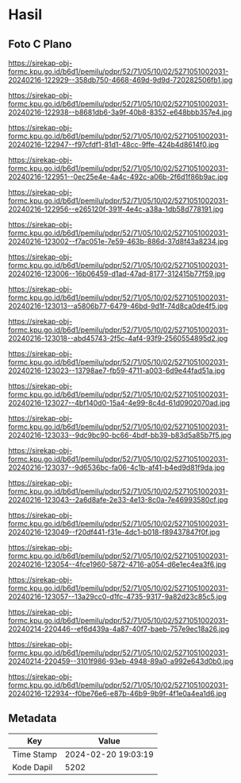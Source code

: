 # Hasil

## Foto C Plano

https://sirekap-obj-formc.kpu.go.id/b6d1/pemilu/pdpr/52/71/05/10/02/5271051002031-20240216-122929--358db750-4668-469d-9d9d-720282506fb1.jpg

https://sirekap-obj-formc.kpu.go.id/b6d1/pemilu/pdpr/52/71/05/10/02/5271051002031-20240216-122938--b8681db6-3a9f-40b8-8352-e648bbb357e4.jpg

https://sirekap-obj-formc.kpu.go.id/b6d1/pemilu/pdpr/52/71/05/10/02/5271051002031-20240216-122947--f97cfdf1-81d1-48cc-9ffe-424b4d8614f0.jpg

https://sirekap-obj-formc.kpu.go.id/b6d1/pemilu/pdpr/52/71/05/10/02/5271051002031-20240216-122951--0ec25e4e-4a4c-492c-a06b-2f6d1f86b9ac.jpg

https://sirekap-obj-formc.kpu.go.id/b6d1/pemilu/pdpr/52/71/05/10/02/5271051002031-20240216-122956--e265120f-391f-4e4c-a38a-1db58d778191.jpg

https://sirekap-obj-formc.kpu.go.id/b6d1/pemilu/pdpr/52/71/05/10/02/5271051002031-20240216-123002--f7ac051e-7e59-463b-886d-37d8f43a8234.jpg

https://sirekap-obj-formc.kpu.go.id/b6d1/pemilu/pdpr/52/71/05/10/02/5271051002031-20240216-123006--16b06459-d1ad-47ad-8177-312415b77f59.jpg

https://sirekap-obj-formc.kpu.go.id/b6d1/pemilu/pdpr/52/71/05/10/02/5271051002031-20240216-123013--a5806b77-6479-46bd-9d1f-74d8ca0de4f5.jpg

https://sirekap-obj-formc.kpu.go.id/b6d1/pemilu/pdpr/52/71/05/10/02/5271051002031-20240216-123018--abd45743-2f5c-4af4-93f9-2560554895d2.jpg

https://sirekap-obj-formc.kpu.go.id/b6d1/pemilu/pdpr/52/71/05/10/02/5271051002031-20240216-123023--13798ae7-fb59-4711-a003-6d9e44fad51a.jpg

https://sirekap-obj-formc.kpu.go.id/b6d1/pemilu/pdpr/52/71/05/10/02/5271051002031-20240216-123027--4bf140d0-15a4-4e99-8c4d-61d0902070ad.jpg

https://sirekap-obj-formc.kpu.go.id/b6d1/pemilu/pdpr/52/71/05/10/02/5271051002031-20240216-123033--9dc9bc90-bc66-4bdf-bb39-b83d5a85b7f5.jpg

https://sirekap-obj-formc.kpu.go.id/b6d1/pemilu/pdpr/52/71/05/10/02/5271051002031-20240216-123037--9d6536bc-fa06-4c1b-af41-b4ed9d81f9da.jpg

https://sirekap-obj-formc.kpu.go.id/b6d1/pemilu/pdpr/52/71/05/10/02/5271051002031-20240216-123043--2a6d8afe-2e33-4e13-8c0a-7e46993580cf.jpg

https://sirekap-obj-formc.kpu.go.id/b6d1/pemilu/pdpr/52/71/05/10/02/5271051002031-20240216-123049--f20df441-f31e-4dc1-b018-f89437847f0f.jpg

https://sirekap-obj-formc.kpu.go.id/b6d1/pemilu/pdpr/52/71/05/10/02/5271051002031-20240216-123054--4fce1960-5872-4716-a054-d6e1ec4ea3f6.jpg

https://sirekap-obj-formc.kpu.go.id/b6d1/pemilu/pdpr/52/71/05/10/02/5271051002031-20240216-123057--13a29cc0-d1fc-4735-9317-9a82d23c85c5.jpg

https://sirekap-obj-formc.kpu.go.id/b6d1/pemilu/pdpr/52/71/05/10/02/5271051002031-20240214-220446--ef6d439a-4a87-40f7-baeb-757e9ec18a26.jpg

https://sirekap-obj-formc.kpu.go.id/b6d1/pemilu/pdpr/52/71/05/10/02/5271051002031-20240214-220459--3101f986-93eb-4948-89a0-a992e643d0b0.jpg

https://sirekap-obj-formc.kpu.go.id/b6d1/pemilu/pdpr/52/71/05/10/02/5271051002031-20240216-122934--f0be76e6-e87b-46b9-9b9f-4f1e0a4ea1d6.jpg


## Metadata

| Key        | Value               |
| ---------- | ------------------- |
| Time Stamp | 2024-02-20 19:03:19 |
| Kode Dapil | 5202                |



